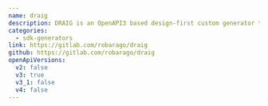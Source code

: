 ```yaml
---
name: draig
description: DRAIG is an OpenAPI3 based design-first custom generator that creates fully functional microservices from an OAS API description document. You can use DRAIG with openapi-generator as a backend generator or use DRAIG CLI or REPL to generate your microservices. With simple user-customizable templates, you can extended and improve implementation code so that generated code can be compiled and deployed immediatelly.
categories:
  - sdk-generators
link: https://gitlab.com/robarago/draig
github: https://gitlab.com/robarago/draig
openApiVersions:
  v2: false
  v3: true
  v3_1: false
  v4: false
---
```

